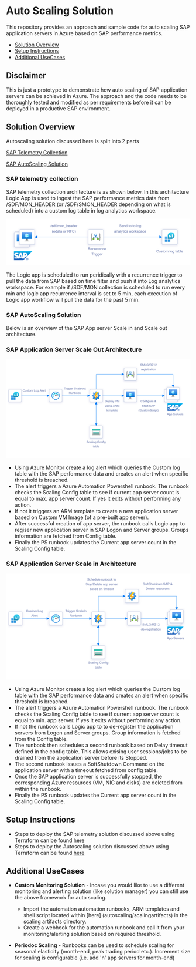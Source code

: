 # Auto Scaling Solution
This repository provides an approach and sample code for auto scaling SAP application servers in Azure based on SAP performance metrics.  

- [Solution Overview](#solution-overview)
- [Setup Instructions](#setup-instructions)
- [Additional UseCases](#additional-usecases)

## Disclaimer

This is just a prototype to demonstrate how auto scaling of SAP application servers can be achieved in Azure. The approach and the code needs to be thoroughly tested and modified as per requirements before it can be deployed in a productive SAP environment. 


## Solution Overview

Autoscaling solution discussed here is split into 2 parts

[SAP Telemetry Collection](#sap-telemetry-collection)

[SAP AutoScaling Solution](#sap-autoscaling-solution)

### SAP telemetry collection

SAP telemetry collection architecture is as shown below.  In this architecture Logic App is used to ingest the SAP performance metrics data from /SDF/MON_HEADER (or /SDF/SMON_HEADER depending on what is scheduled) into a custom log table in log analytics workspace. 

![sap telemetry](images/sap_telemetry.png)

The Logic app is scheduled to run peridically with a recurrence trigger to pull the data from SAP based on time filter and push it into Log analytics workspace. For example if /SDF/MON collection is scheduled to run every min and logic app recurrence interval is set to 5 min, each execution of Logic app workflow will pull the data for the past 5 min. 

### SAP AutoScaling Solution

Below is an overview of the SAP App server Scale in and Scale out architecture. 

### SAP Application Server Scale Out Architecture 

![Autoscaleout](images/Autoscaleout.png)

- Using Azure Monitor create a log alert which queries the Custom log table with the SAP performance data and creates an alert when specific threshold is breached. 
- The alert triggers a Azure Automation Powershell runbook. The runbook checks the Scaling Config table to see if current app server count is equal to max. app server count. If yes it exits without performing any action. 
- If not it triggers an ARM template to create a new application server based on Custom VM Image (of a pre-built app server).
- After successful creation of app server, the runbook calls Logic app to regiser new application server in SAP Logon and Server groups. Groups information are fetched from Config table.
- Finally the PS runbook updates the Current app server count in the Scaling Config table.

### SAP Application Server Scale in Architecture

![Autoscalein](images/AutoScaleIn.png)

- Using Azure Monitor create a log alert which queries the Custom log table with the SAP performance data and creates an alert when specific threshold is breached. 
- The alert triggers a Azure Automation Powershell runbook. The runbook checks the Scaling Config table to see if current app server count is equal to min. app server. If yes it exits without performing any action. 
- If not the runbook calls Logic app to to de-register the application servers from Logon and Server groups. Group information is fetched from the Config table.
- The runbook then schedules a second runbook based on Delay timeout defined in the config table. This allows exising user sessions/jobs to be drained from the application server before its Stopped. 
- The second runbook issues a SoftShutdown Command on the application server with a timeout fetched from config table.   
- Once the SAP application server is successfully stopped, the corresponding Azure resources (VM, NIC and disks) are deleted from within the runbook. 
- Finally the PS runbook updates the Current app server count in the Scaling Config table.

## Setup Instructions

- Steps to deploy the SAP telemetry solution discussed above using Terraform can be found [here](telemetry/README.md)
- Steps to deploy the Autoscaling solution discussed above using Terraform can be found [here](autoscaling/README.md)

## Additional UseCases

- **Custom Monitoring Solution** -  Incase you would like to use a different monitoring and alerting solution (like solution manager) you can still use the above framework for auto scaling. 
    - Import the automation automation runbooks, ARM templates and shell script located within [here] (autoscaling/scalingartifacts) in the scaling artifacts directory.
    -  Create a webhook for the automation runbook and call it from your monitoring/alerting solution based on required threshold. 

- **Periodoc Scaling** - Runbooks can be used to schedule scaling for seasonal elasticity (month-end, peak trading period etc.). Increment size for scaling is configurable (i.e. add 'n' app servers for month-end) 